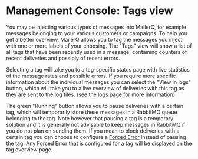 # Management Console: Tags view

You may be injecting various types of messages into MailerQ, for example messages belonging to
your various customers or campaigns. To help you get a better overview, MailerQ allows you to tag 
the messages you inject with one or more labels of your choosing. 
The "Tags" view will show a list of all tags that have been recently used in a message, containing counters 
of recent deliveries and possibly of recent errors.

Selecting a tag will take you to a tag-specific status page with live statistics of the message rates and
possible errors.
If you require more specific information about the individual messages you can select the "View in logs"
button, which will take you to a live overview of deliveries with this tag as they are sent to the log files.
(see the [logs page](mgmt-logs) for more information)

The green "Running" button allows you to pause deliveries with a certain tag, which will temporarily store
these messages in a RabbitMQ queue belonging to the tag. Note however that pausing a tag is a temporary solution 
and it is generally not advisable to keep messages in RabbitMQ if you do not plan on sending them.
If you mean to block deliveries with a certain tag you can choose to configure a [Forced Error](mgmt-forced) instead of pausing the tag.
Any Forced Error that is configured for a tag will be displayed on the tag overview page.
